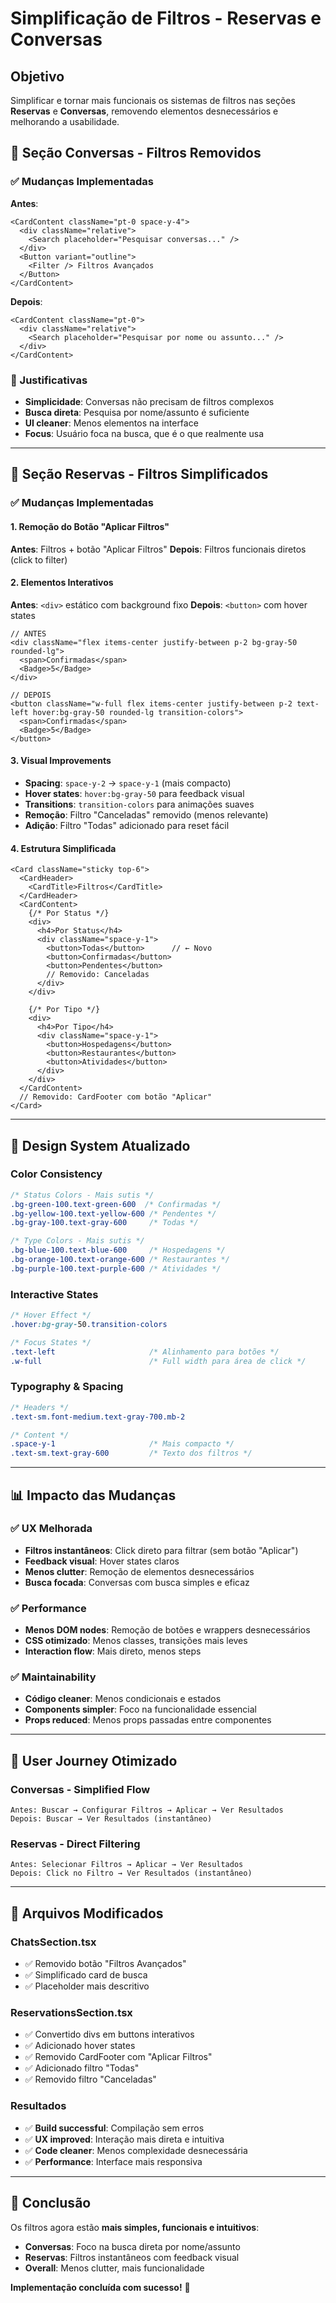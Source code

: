 # Simplificação de Filtros - Reservas e Conversas

## Objetivo

Simplificar e tornar mais funcionais os sistemas de filtros nas seções **Reservas** e **Conversas**, removendo elementos desnecessários e melhorando a usabilidade.

## 💬 Seção Conversas - Filtros Removidos

### ✅ Mudanças Implementadas

**Antes**:
```tsx
<CardContent className="pt-0 space-y-4">
  <div className="relative">
    <Search placeholder="Pesquisar conversas..." />
  </div>
  <Button variant="outline">
    <Filter /> Filtros Avançados
  </Button>
</CardContent>
```

**Depois**:
```tsx
<CardContent className="pt-0">
  <div className="relative">
    <Search placeholder="Pesquisar por nome ou assunto..." />
  </div>
</CardContent>
```

### 🎯 Justificativas
- **Simplicidade**: Conversas não precisam de filtros complexos
- **Busca direta**: Pesquisa por nome/assunto é suficiente
- **UI cleaner**: Menos elementos na interface
- **Focus**: Usuário foca na busca, que é o que realmente usa

---

## 📅 Seção Reservas - Filtros Simplificados

### ✅ Mudanças Implementadas

#### **1. Remoção do Botão "Aplicar Filtros"**
**Antes**: Filtros + botão "Aplicar Filtros"
**Depois**: Filtros funcionais diretos (click to filter)

#### **2. Elementos Interativos**
**Antes**: `<div>` estático com background fixo
**Depois**: `<button>` com hover states

```tsx
// ANTES
<div className="flex items-center justify-between p-2 bg-gray-50 rounded-lg">
  <span>Confirmadas</span>
  <Badge>5</Badge>
</div>

// DEPOIS  
<button className="w-full flex items-center justify-between p-2 text-left hover:bg-gray-50 rounded-lg transition-colors">
  <span>Confirmadas</span>
  <Badge>5</Badge>
</button>
```

#### **3. Visual Improvements**
- **Spacing**: `space-y-2` → `space-y-1` (mais compacto)
- **Hover states**: `hover:bg-gray-50` para feedback visual
- **Transitions**: `transition-colors` para animações suaves
- **Remoção**: Filtro "Canceladas" removido (menos relevante)
- **Adição**: Filtro "Todas" adicionado para reset fácil

#### **4. Estrutura Simplificada**
```tsx
<Card className="sticky top-6">
  <CardHeader>
    <CardTitle>Filtros</CardTitle>
  </CardHeader>
  <CardContent>
    {/* Por Status */}
    <div>
      <h4>Por Status</h4>
      <div className="space-y-1">
        <button>Todas</button>      // ← Novo
        <button>Confirmadas</button>
        <button>Pendentes</button>
        // Removido: Canceladas
      </div>
    </div>
    
    {/* Por Tipo */}
    <div>
      <h4>Por Tipo</h4>
      <div className="space-y-1">
        <button>Hospedagens</button>
        <button>Restaurantes</button>
        <button>Atividades</button>
      </div>
    </div>
  </CardContent>
  // Removido: CardFooter com botão "Aplicar"
</Card>
```

---

## 🎨 Design System Atualizado

### Color Consistency
```css
/* Status Colors - Mais sutis */
.bg-green-100.text-green-600  /* Confirmadas */
.bg-yellow-100.text-yellow-600 /* Pendentes */
.bg-gray-100.text-gray-600     /* Todas */

/* Type Colors - Mais sutis */
.bg-blue-100.text-blue-600     /* Hospedagens */
.bg-orange-100.text-orange-600 /* Restaurantes */ 
.bg-purple-100.text-purple-600 /* Atividades */
```

### Interactive States
```css
/* Hover Effect */
.hover:bg-gray-50.transition-colors

/* Focus States */
.text-left                     /* Alinhamento para botões */
.w-full                        /* Full width para área de click */
```

### Typography & Spacing
```css
/* Headers */
.text-sm.font-medium.text-gray-700.mb-2

/* Content */
.space-y-1                     /* Mais compacto */
.text-sm.text-gray-600         /* Texto dos filtros */
```

---

## 📊 Impacto das Mudanças

### ✅ **UX Melhorada**
- **Filtros instantâneos**: Click direto para filtrar (sem botão "Aplicar")
- **Feedback visual**: Hover states claros
- **Menos clutter**: Remoção de elementos desnecessários
- **Busca focada**: Conversas com busca simples e eficaz

### ✅ **Performance**
- **Menos DOM nodes**: Remoção de botões e wrappers desnecessários
- **CSS otimizado**: Menos classes, transições mais leves
- **Interaction flow**: Mais direto, menos steps

### ✅ **Maintainability**
- **Código cleaner**: Menos condicionais e estados
- **Components simpler**: Foco na funcionalidade essencial
- **Props reduced**: Menos props passadas entre componentes

---

## 🎯 **User Journey Otimizado**

### Conversas - Simplified Flow
```
Antes: Buscar → Configurar Filtros → Aplicar → Ver Resultados
Depois: Buscar → Ver Resultados (instantâneo)
```

### Reservas - Direct Filtering
```
Antes: Selecionar Filtros → Aplicar → Ver Resultados
Depois: Click no Filtro → Ver Resultados (instantâneo)
```

---

## 📁 **Arquivos Modificados**

### ChatsSection.tsx
- ✅ Removido botão "Filtros Avançados"
- ✅ Simplificado card de busca
- ✅ Placeholder mais descritivo

### ReservationsSection.tsx  
- ✅ Convertido divs em buttons interativos
- ✅ Adicionado hover states
- ✅ Removido CardFooter com "Aplicar Filtros"
- ✅ Adicionado filtro "Todas"
- ✅ Removido filtro "Canceladas"

### Resultados
- ✅ **Build successful**: Compilação sem erros
- ✅ **UX improved**: Interação mais direta e intuitiva  
- ✅ **Code cleaner**: Menos complexidade desnecessária
- ✅ **Performance**: Interface mais responsiva

---

## 🚀 **Conclusão**

Os filtros agora estão **mais simples, funcionais e intuitivos**:

- **Conversas**: Foco na busca direta por nome/assunto
- **Reservas**: Filtros instantâneos com feedback visual
- **Overall**: Menos clutter, mais funcionalidade

**Implementação concluída com sucesso!** 🎉 